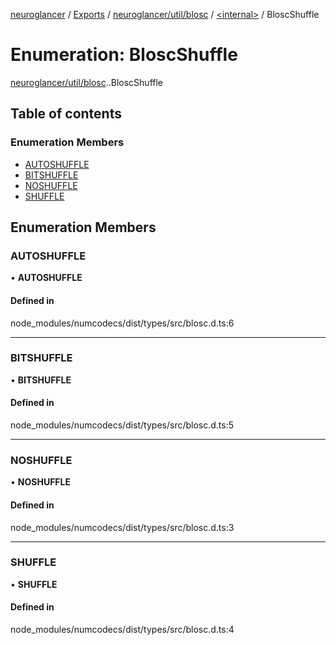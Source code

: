[neuroglancer](../README.md) / [Exports](../modules.md) / [neuroglancer/util/blosc](../modules/neuroglancer_util_blosc.md) / [<internal\>](../modules/neuroglancer_util_blosc._internal_.md) / BloscShuffle

# Enumeration: BloscShuffle

[neuroglancer/util/blosc](../modules/neuroglancer_util_blosc.md).[<internal>](../modules/neuroglancer_util_blosc._internal_.md).BloscShuffle

## Table of contents

### Enumeration Members

- [AUTOSHUFFLE](neuroglancer_util_blosc._internal_.BloscShuffle.md#autoshuffle)
- [BITSHUFFLE](neuroglancer_util_blosc._internal_.BloscShuffle.md#bitshuffle)
- [NOSHUFFLE](neuroglancer_util_blosc._internal_.BloscShuffle.md#noshuffle)
- [SHUFFLE](neuroglancer_util_blosc._internal_.BloscShuffle.md#shuffle)

## Enumeration Members

### AUTOSHUFFLE

• **AUTOSHUFFLE**

#### Defined in

node_modules/numcodecs/dist/types/src/blosc.d.ts:6

___

### BITSHUFFLE

• **BITSHUFFLE**

#### Defined in

node_modules/numcodecs/dist/types/src/blosc.d.ts:5

___

### NOSHUFFLE

• **NOSHUFFLE**

#### Defined in

node_modules/numcodecs/dist/types/src/blosc.d.ts:3

___

### SHUFFLE

• **SHUFFLE**

#### Defined in

node_modules/numcodecs/dist/types/src/blosc.d.ts:4
